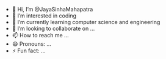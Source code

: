 - 👋 Hi, I’m @JayaSinhaMahapatra
- 👀 I’m interested in coding
- 🌱 I’m currently learning computer science and engineering
- 💞️ I’m looking to collaborate on ...
- 📫 How to reach me ...
- 😄 Pronouns: ...
- ⚡ Fun fact: ...

<!---
JayaSinhaMahapatra/JayaSinhaMahapatra is a ✨ special ✨ repository because its `README.md` (this file) appears on your GitHub profile.
You can click the Preview link to take a look at your changes.
--->
